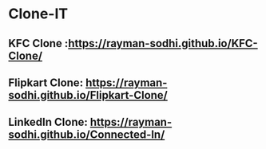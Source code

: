 # Clone-IT
 
 ## KFC Clone :https://rayman-sodhi.github.io/KFC-Clone/
 ## Flipkart Clone: https://rayman-sodhi.github.io/Flipkart-Clone/
 ## LinkedIn Clone: https://rayman-sodhi.github.io/Connected-In/

